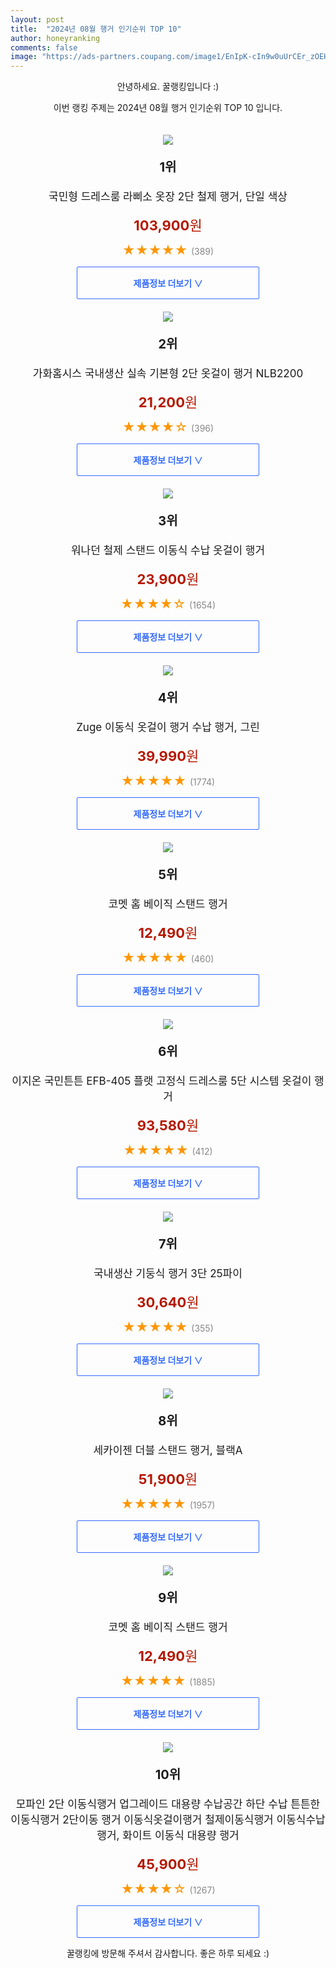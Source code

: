 ```yaml
---
layout: post
title:  "2024년 08월 행거 인기순위 TOP 10"
author: honeyranking
comments: false
image: "https://ads-partners.coupang.com/image1/EnIpK-cIn9w0uUrCEr_zOEHwTicY20gz3zrLCqpIz52XutBNpRJaAjvEr9gJUQbXi3Xd7vAS0Gi6I0-E-wJgazb2uUTPWXSi_7Ur_J34PUpoAUxbYrWgMSUNrPkRSs2QbBMqOgtXJ3c2arAgLB2-p1yufGwVw4uLF8UbvCELoGm7rouIdr5oEayuR-HC8NtjjXrXqm5rse84p8kUh4Tk82-QT0H7jxMc_TqpJfwibe1m0YEL5HDeH8zWD0y0fuXcozwvq0-RNBnJzcUoWQ4TMyD2Q_0-HxWfwkFWOHxMcvmcjRiOyGdFgWCOroRZhOY="
---
```

<p style="text-align: center;">안녕하세요. 꿀랭킹입니다 :)</p>
<p style="text-align: center;">이번 랭킹 주제는 2024년 08월 행거 인기순위 TOP 10 입니다.</p><center><img src="https://ads-partners.coupang.com/image1/EnIpK-cIn9w0uUrCEr_zOEHwTicY20gz3zrLCqpIz52XutBNpRJaAjvEr9gJUQbXi3Xd7vAS0Gi6I0-E-wJgazb2uUTPWXSi_7Ur_J34PUpoAUxbYrWgMSUNrPkRSs2QbBMqOgtXJ3c2arAgLB2-p1yufGwVw4uLF8UbvCELoGm7rouIdr5oEayuR-HC8NtjjXrXqm5rse84p8kUh4Tk82-QT0H7jxMc_TqpJfwibe1m0YEL5HDeH8zWD0y0fuXcozwvq0-RNBnJzcUoWQ4TMyD2Q_0-HxWfwkFWOHxMcvmcjRiOyGdFgWCOroRZhOY=" style="margin-top:20px" /></center><p style="text-align: center; font-size: 20px"><b>1위</b></p><p style="text-align: center; font-size: 17px">국민형 드레스룸 라삐소 옷장 2단 철제 행거, 단일 색상</p><p style="text-align: center;"><span style="color: #b61800; font-size: 22px;"><b>103,900</b>원</span></p><p style="text-align: center;"><span style="color: #ff9600; font-size: 20px;">★★★★★ </span><span style="color: #878787;">(389)</span></p><center><a href="https://link.coupang.com/re/AFFSDP?lptag=AF3899140&subid=honeyrank&pageKey=6711555672&itemId=15583062705&vendorItemId=88275575034&traceid=V0-153-0ea0405db7d73f50&clickBeacon=68a68c20-53eb-11ef-b190-4edd8ec08eab%7E3&requestid=20240806210000953322591211&token=31850C%7CMIXED"><div style="font-size: 14px; display: inline-block; padding: 15px 90px; color: #346aff; border-radius: 2px; border: 1px solid #346aff; cursor: pointer;"><b>제품정보 더보기 &or;</b></div></a></center><center><img src="https://ads-partners.coupang.com/image1/wm1s_Sw2khnVhn2WwtE6gnbc09CSoJ3jhozOjURxP1ZuEoxD-8vrBSzbgkXvcZFp5Sz3H4ZLp-xDWbO7_A35r2YibMH3q_uWkm9KjlTBrOiIkIsZiZSiGq1W0z3nTEGDJw_KeiIGP5iRFP5hxZ6xwUI8m5vPktJF-9Uyb3FZa0l9FB9GVxGzj7NB0G3BAt8Qq4gr2hmrWbLzT623WEk2GZLVdfq6CcwWQC15C4j21lR5Iz3FOhQzK0cmEQ27w46ZlWd-CiF0ypuQvI2HGRc89NsO7RHiHAaRuA==" style="margin-top:20px" /></center><p style="text-align: center; font-size: 20px"><b>2위</b></p><p style="text-align: center; font-size: 17px">가화홈시스 국내생산 실속 기본형 2단 옷걸이 행거 NLB2200</p><p style="text-align: center;"><span style="color: #b61800; font-size: 22px;"><b>21,200</b>원</span></p><p style="text-align: center;"><span style="color: #ff9600; font-size: 20px;">★★★★☆ </span><span style="color: #878787;">(396)</span></p><center><a href="https://link.coupang.com/re/AFFSDP?lptag=AF3899140&subid=honeyrank&pageKey=205424106&itemId=605086165&vendorItemId=4586166287&traceid=V0-153-d151da989bd7c628&requestid=20240806210000953322591211&token=31850C%7CMIXED"><div style="font-size: 14px; display: inline-block; padding: 15px 90px; color: #346aff; border-radius: 2px; border: 1px solid #346aff; cursor: pointer;"><b>제품정보 더보기 &or;</b></div></a></center><center><img src="https://ads-partners.coupang.com/image1/sLursn3eV8h2X-PCsPW7AAcDtJB5jYGjOPaUg_36aUXnXsQyB1ezHHQQ3d65RBV7nd2iRFXY4SpcHJ26LfkMoOcq7HRF9-PKuTrit8EqCjSTU3YEg7BjICp9nYA4uYC7k3IjYWlKq4X7EfuTicn4CYv6OXX5Fp9DmHTrL_Qlpx6QVzU7N6O9XjVqE5EXddWq59mIZk-pScLomj0SSyTjts6M6Jq3A02aIwl0XEi0beXXqLxojYP3jzArJv4xQahKyErlkqRvXmuWjXHKp2aBkP0vQFbIWp-_bsxX1y8R9lzJUgafWxglbzfP" style="margin-top:20px" /></center><p style="text-align: center; font-size: 20px"><b>3위</b></p><p style="text-align: center; font-size: 17px">워나던 철제 스탠드 이동식 수납 옷걸이 행거</p><p style="text-align: center;"><span style="color: #b61800; font-size: 22px;"><b>23,900</b>원</span></p><p style="text-align: center;"><span style="color: #ff9600; font-size: 20px;">★★★★☆ </span><span style="color: #878787;">(1654)</span></p><center><a href="https://link.coupang.com/re/AFFSDP?lptag=AF3899140&subid=honeyrank&pageKey=7345115417&itemId=18888180598&vendorItemId=86636923337&traceid=V0-153-51e713ca038ee7f5&requestid=20240806210000953322591211&token=31850C%7CMIXED"><div style="font-size: 14px; display: inline-block; padding: 15px 90px; color: #346aff; border-radius: 2px; border: 1px solid #346aff; cursor: pointer;"><b>제품정보 더보기 &or;</b></div></a></center><center><img src="https://ads-partners.coupang.com/image1/3xZh2ZGyby1WVvb333RhAOml_uNZE3Y0qs6BychTHzKCn6MBbp876E0higKugYeZSlevxel4In-MpjOV0oVYsgfa6lqQlPGwqOyy4578l0KnfxPARnsXVWzAuKzOAWUiMTAp3wgel-ynZyEVrozHitQghUdZVWsfmmwL5HFQzgIVyw2ygBPA89um6wzH8IiksbQ6_5xGu4iuHYpLDtiYHmg5S7ts-lai1Mj4jsSPy56Hn0FPUI0Qlh3wJ1Z_ntiWGpxroHQ522rNNo7WCersj1KWuSO5-_khU-7F5Te7-mVlHHlud6fe_cCdWCHEaN27" style="margin-top:20px" /></center><p style="text-align: center; font-size: 20px"><b>4위</b></p><p style="text-align: center; font-size: 17px">Zuge 이동식 옷걸이 행거 수납 행거, 그린</p><p style="text-align: center;"><span style="color: #b61800; font-size: 22px;"><b>39,990</b>원</span></p><p style="text-align: center;"><span style="color: #ff9600; font-size: 20px;">★★★★★ </span><span style="color: #878787;">(1774)</span></p><center><a href="https://link.coupang.com/re/AFFSDP?lptag=AF3899140&subid=honeyrank&pageKey=7674504707&itemId=22123013832&vendorItemId=89534174945&traceid=V0-153-fb8e2fe77c74b78b&clickBeacon=68a68c20-53eb-11ef-aa80-d83f4dbd529d%7E3&requestid=20240806210000953322591211&token=31850C%7CMIXED"><div style="font-size: 14px; display: inline-block; padding: 15px 90px; color: #346aff; border-radius: 2px; border: 1px solid #346aff; cursor: pointer;"><b>제품정보 더보기 &or;</b></div></a></center><center><img src="https://ads-partners.coupang.com/image1/pmzj6rAbQ5QeC9dNpuNUweLZu0uWhyuqHL2Jd3j3OOYSmttUAo9kKNnF57XPmyRXw6YLFS3jEm7s5_ikOTRPQd5T5j10lGRaOmHKkUte8Xvf05PbAXckPIbNESysSc13cxO7MUM-G8rBWfAUZP8r3gWS3DiyVYi-gJS37yXpfBViNSCdN1Sse24nfUGd5iP1wFAnd-LdJxdflEkViw7HSyNRyPxL-VR_GZgQsq-3N0_77Cf-PE65lMLsm7bgUmeIuseX6OYACPa0-aNtTgl9UH5BvlFamzDH53__eA==" style="margin-top:20px" /></center><p style="text-align: center; font-size: 20px"><b>5위</b></p><p style="text-align: center; font-size: 17px">코멧 홈 베이직 스탠드 행거</p><p style="text-align: center;"><span style="color: #b61800; font-size: 22px;"><b>12,490</b>원</span></p><p style="text-align: center;"><span style="color: #ff9600; font-size: 20px;">★★★★★ </span><span style="color: #878787;">(460)</span></p><center><a href="https://link.coupang.com/re/AFFSDP?lptag=AF3899140&subid=honeyrank&pageKey=1676362802&itemId=2856014459&vendorItemId=85803393820&traceid=V0-153-9f9806294ade7e56&requestid=20240806210000953322591211&token=31850C%7CMIXED"><div style="font-size: 14px; display: inline-block; padding: 15px 90px; color: #346aff; border-radius: 2px; border: 1px solid #346aff; cursor: pointer;"><b>제품정보 더보기 &or;</b></div></a></center><center><img src="https://ads-partners.coupang.com/image1/FmGocZh8X16_zmf8FvAGbHrYYDOpfahpw1GPA3niWL4ZT1FN-OwDgIIcME1eQCXU7AhAarW0dy_Nt6Ttrhgks-C3VxWHaCsKKIBtagPrTftaaqJmOvKkOMla_2k81MRAPvlVOJDHhJ_jOK6IzF_hNVz1gZf-ArxaPAngt_whZxrvEXtosJ5RxYrNMEjePBpbcsZuFimXrzlREUhkLWLTLLMpUK8M0DrQlcT5bnx-MKWl2tVeHxUm7ibFifyBhKcfrPuq6-mo7nQwPlnfIHgUYLDTL_-NBnrygRnHn9GreadECn3T5wybkGZbvh0RA4o=" style="margin-top:20px" /></center><p style="text-align: center; font-size: 20px"><b>6위</b></p><p style="text-align: center; font-size: 17px">이지온 국민튼튼 EFB-405 플랫 고정식 드레스룸 5단 시스템 옷걸이 행거</p><p style="text-align: center;"><span style="color: #b61800; font-size: 22px;"><b>93,580</b>원</span></p><p style="text-align: center;"><span style="color: #ff9600; font-size: 20px;">★★★★★ </span><span style="color: #878787;">(412)</span></p><center><a href="https://link.coupang.com/re/AFFSDP?lptag=AF3899140&subid=honeyrank&pageKey=7077081328&itemId=17593744239&vendorItemId=88106143798&traceid=V0-153-a2624cffcc303f57&clickBeacon=68a68c20-53eb-11ef-8d39-6cac4463755c%7E3&requestid=20240806210000953322591211&token=31850C%7CMIXED"><div style="font-size: 14px; display: inline-block; padding: 15px 90px; color: #346aff; border-radius: 2px; border: 1px solid #346aff; cursor: pointer;"><b>제품정보 더보기 &or;</b></div></a></center><center><img src="https://ads-partners.coupang.com/image1/_L81onDRE9mJa4W8_M6pmmH0uf1TjHPk4Tu_8FCLJ2bGKFAf5aQRE57yIg8KYPAqJlViqVTxcu1YMcUX8uliAj2i-uGvjvSwoWtsBlsEM-uhB6bGjAyN5yug7QD6j1AVP78IG2IQEKv2JZ5xbLkv6d3_A79NYLFRU-1dRZgZZZ3Kv9qYroDksqgv4ks5yb61O8UtEzvzofqQ-GqHzYoiSRVp2MDUQFT3OBLIaSutyzULfd0JxfW10XqAy9-fUSKv1YoQ_GXfFTizrFANgUp7f7G2" style="margin-top:20px" /></center><p style="text-align: center; font-size: 20px"><b>7위</b></p><p style="text-align: center; font-size: 17px">국내생산 기둥식 행거 3단 25파이</p><p style="text-align: center;"><span style="color: #b61800; font-size: 22px;"><b>30,640</b>원</span></p><p style="text-align: center;"><span style="color: #ff9600; font-size: 20px;">★★★★★ </span><span style="color: #878787;">(355)</span></p><center><a href="https://link.coupang.com/re/AFFSDP?lptag=AF3899140&subid=honeyrank&pageKey=6098277274&itemId=11410689089&vendorItemId=78686611792&traceid=V0-153-c47226dc5227680d&requestid=20240806210000953322591211&token=31850C%7CMIXED"><div style="font-size: 14px; display: inline-block; padding: 15px 90px; color: #346aff; border-radius: 2px; border: 1px solid #346aff; cursor: pointer;"><b>제품정보 더보기 &or;</b></div></a></center><center><img src="https://ads-partners.coupang.com/image1/aAMDyWYsYck53aknaGinmQAMhGLL_8ffjWJaMvvPxTBA-hPgH-03gLMlT_p8zEjuCSL4lcT73sVjQzpFelJxy3wUPe7TBcbGQYNOTTgO2t1U3P0shFWMdflJyPod-rm2QpI7rnL8h1LjpGTggKg9LhDJYsU97k4InNXGcaWHkEebkzD6tlektq0RSZZqBZpS99L7kzWIPV8yPAFMIi4egYc8GzfWmCZJjeLnSaGxiR4Is5C7y88kUlyY8WYEKzzTFURlvQ6Zo0KwLbv3dYL-Iu7t76W0_y6ylv3-9dIXJP9ErIC5TEEvo_OlcLX-6Ss=" style="margin-top:20px" /></center><p style="text-align: center; font-size: 20px"><b>8위</b></p><p style="text-align: center; font-size: 17px">세카이젠 더블 스탠드 행거, 블랙A</p><p style="text-align: center;"><span style="color: #b61800; font-size: 22px;"><b>51,900</b>원</span></p><p style="text-align: center;"><span style="color: #ff9600; font-size: 20px;">★★★★★ </span><span style="color: #878787;">(1957)</span></p><center><a href="https://link.coupang.com/re/AFFSDP?lptag=AF3899140&subid=honeyrank&pageKey=7663338367&itemId=20422239876&vendorItemId=88105235397&traceid=V0-153-f1b77c0425e0871b&clickBeacon=68a68c20-53eb-11ef-9b60-ab9fbe650753%7E3&requestid=20240806210000953322591211&token=31850C%7CMIXED"><div style="font-size: 14px; display: inline-block; padding: 15px 90px; color: #346aff; border-radius: 2px; border: 1px solid #346aff; cursor: pointer;"><b>제품정보 더보기 &or;</b></div></a></center><center><img src="https://ads-partners.coupang.com/image1/xvmGsHkgeNdyltZQxjyyuDoUV0hGO-HTCVFT0FXRO25Bu5FFSC95JaSHGgQIhICk3V3aSAwASn7uDgb1hVsXDgLcCekVworfLZvov-IkmFgw1YM5XFw9vRmjdqyi6FfAzJ34bNcZAKeBa-T-LMo7ZxulPu1IA-cc3DSE5IZYP1_lbCofhg76cKp4MXlOVMKRQgyIjk8iOjL_WxEkd_wVSCAAwgBlkBlqmMbJmusFvGMY1biGjEnMndTsMutA4T6dCeVpdlTJ-TK82_SumkD9FHosQTyhlcTw5w==" style="margin-top:20px" /></center><p style="text-align: center; font-size: 20px"><b>9위</b></p><p style="text-align: center; font-size: 17px">코멧 홈 베이직 스탠드 행거</p><p style="text-align: center;"><span style="color: #b61800; font-size: 22px;"><b>12,490</b>원</span></p><p style="text-align: center;"><span style="color: #ff9600; font-size: 20px;">★★★★★ </span><span style="color: #878787;">(1885)</span></p><center><a href="https://link.coupang.com/re/AFFSDP?lptag=AF3899140&subid=honeyrank&pageKey=1676362802&itemId=2856014460&vendorItemId=85803393811&traceid=V0-153-9f9806294ade7e56&requestid=20240806210000953322591211&token=31850C%7CMIXED"><div style="font-size: 14px; display: inline-block; padding: 15px 90px; color: #346aff; border-radius: 2px; border: 1px solid #346aff; cursor: pointer;"><b>제품정보 더보기 &or;</b></div></a></center><center><img src="https://ads-partners.coupang.com/image1/Hr7PTulNabuBXldlHuWlrDWtkTAU0b8scbZGyvFOzij_5sB7kKQkne-bnHgicOggE025ongdS5kRScLlX83S0RqEMoQi8kL7yEYmmNFCW0ObkvYMAdXw8VnK-AZCG892VO0hTraogSmees_D_P-5LNegyc4WMqXL__zZGy91yAaOk_G-k-tx6KWi8N1RMGsx7VRwcOl75fBTEZ9kPMbjWAP8qMrEIREnSf89R66wIX7OUyubcV_QcSHXf13abexWLh6rhZDfYr-yvgxZ_s2Qzv-TsbJKI-ePdXrCBYmwG6EG_Ysupf-CXBW8M4cGotY=" style="margin-top:20px" /></center><p style="text-align: center; font-size: 20px"><b>10위</b></p><p style="text-align: center; font-size: 17px">모파인 2단 이동식행거 업그레이드 대용량 수납공간 하단 수납 튼튼한 이동식행거 2단이동 행거 이동식옷걸이행거 철제이동식행거 이동식수납행거, 화이트 이동식 대용량 행거</p><p style="text-align: center;"><span style="color: #b61800; font-size: 22px;"><b>45,900</b>원</span></p><p style="text-align: center;"><span style="color: #ff9600; font-size: 20px;">★★★★☆ </span><span style="color: #878787;">(1267)</span></p><center><a href="https://link.coupang.com/re/AFFSDP?lptag=AF3899140&subid=honeyrank&pageKey=8138079701&itemId=23119543979&vendorItemId=90152844348&traceid=V0-153-0a90de7c50b0b680&clickBeacon=68a68c20-53eb-11ef-9650-7872ea41b97b%7E3&requestid=20240806210000953322591211&token=31850C%7CMIXED"><div style="font-size: 14px; display: inline-block; padding: 15px 90px; color: #346aff; border-radius: 2px; border: 1px solid #346aff; cursor: pointer;"><b>제품정보 더보기 &or;</b></div></a></center><p style="text-align: center;">꿀랭킹에 방문해 주셔서 감사합니다. 좋은 하루 되세요 :)</p>